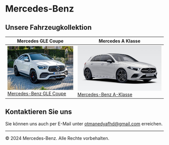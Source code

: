 # Mercedes-Benz

## Unsere Fahrzeugkollektion

| Mercedes GLE Coupe | Mercedes A Klasse |
|---------------------|--------------------|
| ![Foto des Mercedes GLE Coupe](gle2.jpeg) <br> [Mercedes-Benz GLE Coupe](https://www.mercedes-benz.de/passengercars/models/suv/gle-coupe/overview.html) | ![Mercedes A Klasse](aklasse1.jpg) <br> [Mercedes-Benz A-Klasse](https://www.mercedes-benz.de/passengercars/models/hatchback/a-class/overview.html) |

## Kontaktieren Sie uns

Sie können uns auch per E-Mail unter [otmanedyafhd@gmail.com](mailto:otmanedyafhd@gmail.com) erreichen.

---

© 2024 Mercedes-Benz. Alle Rechte vorbehalten.
